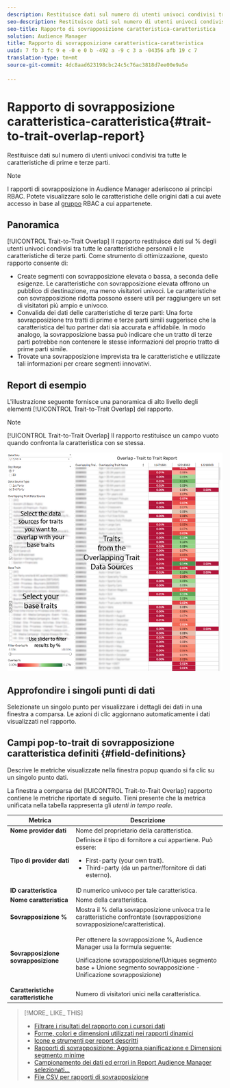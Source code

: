 ```yaml
---
description: Restituisce dati sul numero di utenti univoci condivisi tra tutte le caratteristiche di prime e terze parti.
seo-description: Restituisce dati sul numero di utenti univoci condivisi tra tutte le caratteristiche di prime e terze parti.
seo-title: Rapporto di sovrapposizione caratteristica-caratteristica
solution: Audience Manager
title: Rapporto di sovrapposizione caratteristica-caratteristica
uuid: 7 fb 3 fc 9 e -0 e 0 b -492 a -9 c 3 a -04356 afb 19 c 7
translation-type: tm+mt
source-git-commit: 4dc8aad623198cbc24c5c76ac3818d7ee00e9a5e

---
```



# Rapporto di sovrapposizione caratteristica-caratteristica{#trait-to-trait-overlap-report}

Restituisce dati sul numero di utenti univoci condivisi tra tutte le caratteristiche di prime e terze parti.

>[!NOTE]
>
>I rapporti di sovrapposizione in Audience Manager aderiscono ai principi RBAC. Potete visualizzare solo le caratteristiche delle origini dati a cui avete accesso in base al [gruppo](/help/using/features/administration/administration-overview.md) RBAC a cui appartenete.

<!-- 

c_overlap_reports.xml

 -->

## Panoramica

[!UICONTROL Trait-to-Trait Overlap] Il rapporto restituisce dati sul % degli utenti univoci condivisi tra tutte le caratteristiche personali e le caratteristiche di terze parti. Come strumento di ottimizzazione, questo rapporto consente di:

* Create segmenti con sovrapposizione elevata o bassa, a seconda delle esigenze. Le caratteristiche con sovrapposizione elevata offrono un pubblico di destinazione, ma meno visitatori univoci. Le caratteristiche con sovrapposizione ridotta possono essere utili per raggiungere un set di visitatori più ampio e univoco.
* Convalida dei dati delle caratteristiche di terze parti: Una forte sovrapposizione tra tratti di prime e terze parti simili suggerisce che la caratteristica del tuo partner dati sia accurata e affidabile. In modo analogo, la sovrapposizione bassa può indicare che un tratto di terze parti potrebbe non contenere le stesse informazioni del proprio tratto di prime parti simile.
* Trovate una sovrapposizione imprevista tra le caratteristiche e utilizzate tali informazioni per creare segmenti innovativi.

## Report di esempio

L&#39;illustrazione seguente fornisce una panoramica di alto livello degli elementi [!UICONTROL Trait-to-Trait Overlap] del rapporto.

>[!NOTE]
>
>[!UICONTROL Trait-to-Trait Overlap] Il rapporto restituisce un campo vuoto quando confronta la caratteristica con se stessa.

![](assets/trait-to-trait-overlap.png)

## Approfondire i singoli punti di dati

Selezionate un singolo punto per visualizzare i dettagli dei dati in una finestra a comparsa. Le azioni di clic aggiornano automaticamente i dati visualizzati nel rapporto.

## Campi pop-to-trait di sovrapposizione caratteristica definiti {#field-definitions}

Descrive le metriche visualizzate nella finestra popup quando si fa clic su un singolo punto dati.

<!-- 

r_t2t_data_pop.xml

 -->

La finestra a comparsa del [!UICONTROL Trait-to-Trait Overlap] rapporto contiene le metriche riportate di seguito. Tieni presente che la metrica unificata nella tabella rappresenta gli *utenti in tempo reale*.

<table id="table_A2A0CFC47C1A404994B82E6630E711A2"> 
 <thead> 
  <tr> 
   <th colname="col1" class="entry"> Metrica </th> 
   <th colname="col2" class="entry"> Descrizione </th> 
  </tr>
 </thead>
 <tbody> 
  <tr> 
   <td colname="col1"><b><span class="wintitle"> Nome provider dati</span></b> </td> 
   <td colname="col2"> Nome del proprietario della caratteristica. </td> 
  </tr> 
  <tr> 
   <td colname="col1"><b><span class="wintitle"> Tipo di provider dati</span></b> </td> 
   <td colname="col2">Definisce il tipo di fornitore a cui appartiene. Può essere: 
    <ul id="ul_0477C04A33FD4F5D998B98984E6554D3"> 
     <li id="li_50FCA48EDB5843AB8FB6C34ED2C0067D">First-party (your own trait). </li> 
     <li id="li_4F6148EDAEFE43FA8D505944E9FE3855">Third-party (da un partner/fornitore di dati esterno). </li> 
    </ul> </td> 
  </tr> 
  <tr> 
   <td colname="col1"><b><span class="wintitle"> ID caratteristica</span></b> </td> 
   <td colname="col2"> ID numerico univoco per tale caratteristica. </td> 
  </tr> 
  <tr> 
   <td colname="col1"><b><span class="wintitle"> Nome caratteristica</span></b> </td> 
   <td colname="col2"> Nome della caratteristica. </td> 
  </tr> 
  <tr> 
   <td colname="col1"><b><span class="wintitle"> Sovrapposizione %</span></b> </td> 
   <td colname="col2"> Mostra il % della sovrapposizione univoca tra le caratteristiche confrontate (sovrapposizione sovrapposizione/caratteristica). </td> 
  </tr> 
  <tr> 
   <td colname="col1"><b><span class="wintitle"> Sovrapposizione sovrapposizione</span></b> </td> 
   <td colname="col2"> <p>Per ottenere la sovrapposizione %, Audience Manager usa la formula seguente:</p> <p>Unificazione sovrapposizione/(Uniques segmento base + Unione segmento sovrapposizione - Unificazione sovrapposizione)</p> </td> 
  </tr> 
  <tr> 
   <td colname="col1"><b><span class="wintitle"> Caratteristiche caratteristiche</span></b> </td> 
   <td colname="col2"> Numero di visitatori unici nella caratteristica. </td> 
  </tr> 
 </tbody> 
</table>

>[!MORE_ LIKE_ THIS]
>
>* [Filtrare i risultati del rapporto con i cursori dati](../../reporting/dynamic-reports/data-sliders.md)
>* [Forme, colori e dimensioni utilizzati nei rapporti dinamici](../../reporting/dynamic-reports/interactive-report-technology.md#shapes-colors-sizes)
>* [Icone e strumenti per report descritti](../../reporting/dynamic-reports/interactive-report-technology.md#icons-tools-explained)
>* [Rapporti di sovrapposizione: Aggiorna pianificazione e Dimensioni segmento minime](../../reporting/dynamic-reports/overlap-minimum-segment-size.md)
>* [Campionamento dei dati ed errori in Report Audience Manager selezionati…](../../reporting/report-sampling.md)
>* [File CSV per rapporti di sovrapposizione](../../reporting/dynamic-reports/overlap-csv-files.md)